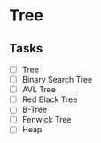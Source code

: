 # Tree

## Tasks

- [ ] Tree
- [ ] Binary Search Tree
- [ ] AVL Tree
- [ ] Red Black Tree
- [ ] B-Tree
- [ ] Fenwick Tree
- [ ] Heap